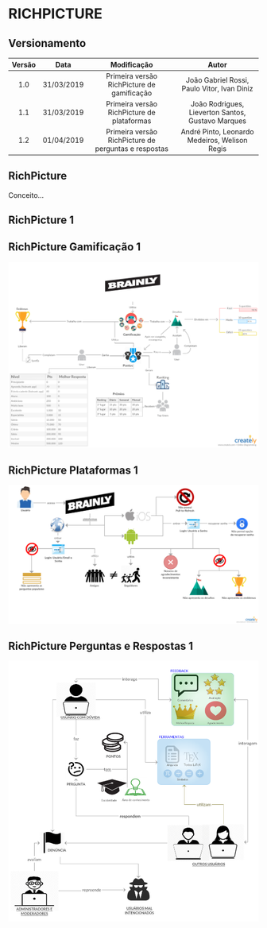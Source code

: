 # RICHPICTURE

## Versionamento

|  Versão | Data | Modificação | Autor |
|  :------: | :------: | :------: | :------: |
| 1.0 | 31/03/2019 | Primeira versão RichPicture de gamificação | João Gabriel Rossi, Paulo Vitor, Ivan Diniz |
| 1.1 | 31/03/2019 | Primeira versão RichPicture de plataformas | João Rodrigues, Lieverton Santos, Gustavo Marques |
| 1.2 | 01/04/2019 | Primeira versão RichPicture de perguntas e respostas | André Pinto, Leonardo Medeiros, Welison Regis |

## RichPicture

Conceito...

## RichPicture 1

## RichPicture Gamificação 1

![Rich picture gamification](images/rich_picture/rich_picture_gamification.jpg)

## RichPicture Plataformas 1

![Rich picture plataformas](images/rich_picture/rich_picture_diff_platforms.jpg)

## RichPicture Perguntas e Respostas 1

![Rich picture perguntas e respostas](images/rich_picture/rich_picture_questions_answers.png)
